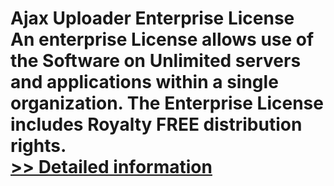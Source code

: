 # Ajax Uploader Enterprise License<br />An enterprise License allows use of the Software on Unlimited servers and applications within a single organization. The Enterprise License includes Royalty FREE distribution rights.<br />[>> Detailed information](https://secure.shareit.com/shareit/product.html?productid=300236942&affiliateid=200057808)